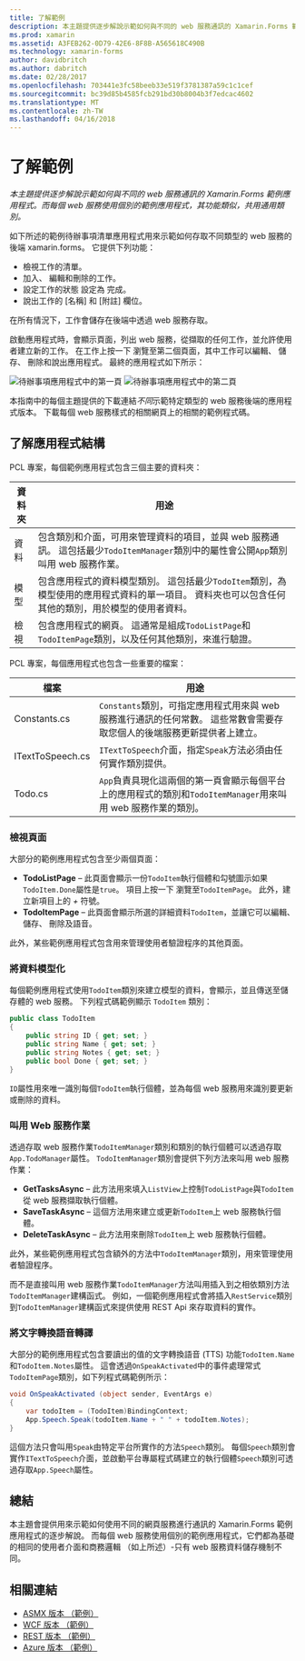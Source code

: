 ```yaml
---
title: 了解範例
description: 本主題提供逐步解說示範如何與不同的 web 服務通訊的 Xamarin.Forms 範例應用程式。 而每個 web 服務使用個別的範例應用程式，其功能類似，共用通用類別。
ms.prod: xamarin
ms.assetid: A3FEB262-0D79-42E6-8F8B-A565618C490B
ms.technology: xamarin-forms
author: davidbritch
ms.author: dabritch
ms.date: 02/28/2017
ms.openlocfilehash: 703441e3fc58beeb33e519f3781387a59c1c1cef
ms.sourcegitcommit: bc39d85b4585fcb291bd30b8004b3f7edcac4602
ms.translationtype: MT
ms.contentlocale: zh-TW
ms.lasthandoff: 04/16/2018
---
```

# <a name="understanding-the-sample"></a>了解範例

_本主題提供逐步解說示範如何與不同的 web 服務通訊的 Xamarin.Forms 範例應用程式。而每個 web 服務使用個別的範例應用程式，其功能類似，共用通用類別。_

如下所述的範例待辦事項清單應用程式用來示範如何存取不同類型的 web 服務的後端 xamarin.forms。 它提供下列功能：

- 檢視工作的清單。
- 加入、 編輯和刪除的工作。
- 設定工作的狀態 設定為 完成。
- 說出工作的 [名稱] 和 [附註] 欄位。

在所有情況下，工作會儲存在後端中透過 web 服務存取。

啟動應用程式時，會顯示頁面，列出 web 服務，從擷取的任何工作，並允許使用者建立新的工作。 在工作上按一下 瀏覽至第二個頁面，其中工作可以編輯、 儲存、 刪除和說出應用程式。 最終的應用程式如下所示：

![](walkthrough-images/app-example-1.png "待辦事項應用程式中的第一頁")
![](walkthrough-images/app-example-2.png "待辦事項應用程式中的第二頁")

本指南中的每個主題提供的下載連結*不同*示範特定類型的 web 服務後端的應用程式版本。 下載每個 web 服務樣式的相關網頁上的相關的範例程式碼。

## <a name="understanding-the-application-anatomy"></a>了解應用程式結構

PCL 專案，每個範例應用程式包含三個主要的資料夾：

|資料夾|用途|
|--- |--- |
|資料|包含類別和介面，可用來管理資料的項目，並與 web 服務通訊。 這包括最少`TodoItemManager`類別中的屬性會公開`App`類別叫用 web 服務作業。|
|模型|包含應用程式的資料模型類別。 這包括最少`TodoItem`類別，為模型使用的應用程式資料的單一項目。 資料夾也可以包含任何其他的類別，用於模型的使用者資料。|
|檢視|包含應用程式的網頁。 這通常是組成`TodoListPage`和`TodoItemPage`類別，以及任何其他類別，來進行驗證。|

PCL 專案，每個應用程式也包含一些重要的檔案：

|檔案|用途|
|--- |--- |
|Constants.cs|`Constants`類別，可指定應用程式用來與 web 服務進行通訊的任何常數。 這些常數會需要存取您個人的後端服務更新提供者上建立。|
|ITextToSpeech.cs|`ITextToSpeech`介面，指定`Speak`方法必須由任何實作類別提供。|
|Todo.cs|`App`負責具現化這兩個的第一頁會顯示每個平台上的應用程式的類別和`TodoItemManager`用來叫用 web 服務作業的類別。|

### <a name="viewing-pages"></a>檢視頁面

大部分的範例應用程式包含至少兩個頁面：

- **TodoListPage** – 此頁面會顯示一份`TodoItem`執行個體和勾號圖示如果`TodoItem.Done`屬性是`true`。 項目上按一下 瀏覽至`TodoItemPage`。 此外，建立新項目上的  *+* 符號。
- **TodoItemPage** – 此頁面會顯示所選的詳細資料`TodoItem`，並讓它可以編輯、 儲存、 刪除及語音。

此外，某些範例應用程式包含用來管理使用者驗證程序的其他頁面。

### <a name="modeling-the-data"></a>將資料模型化

每個範例應用程式使用`TodoItem`類別來建立模型的資料，會顯示，並且傳送至儲存體的 web 服務。 下列程式碼範例顯示 `TodoItem` 類別：

```csharp
public class TodoItem
{
    public string ID { get; set; }
    public string Name { get; set; }
    public string Notes { get; set; }
    public bool Done { get; set; }
}
```

`ID`屬性用來唯一識別每個`TodoItem`執行個體，並為每個 web 服務用來識別要更新或刪除的資料。

### <a name="invoking-web-service-operations"></a>叫用 Web 服務作業

透過存取 web 服務作業`TodoItemManager`類別和類別的執行個體可以透過存取`App.TodoManager`屬性。 `TodoItemManager`類別會提供下列方法來叫用 web 服務作業：

- **GetTasksAsync** – 此方法用來填入`ListView`上控制`TodoListPage`與`TodoItem`從 web 服務擷取執行個體。
- **SaveTaskAsync** – 這個方法用來建立或更新`TodoItem`上 web 服務執行個體。
- **DeleteTaskAsync** – 此方法用來刪除`TodoItem`上 web 服務執行個體。

此外，某些範例應用程式包含額外的方法中`TodoItemManager`類別，用來管理使用者驗證程序。

而不是直接叫用 web 服務作業`TodoItemManager`方法叫用插入到之相依類別方法`TodoItemManager`建構函式。 例如，一個範例應用程式會將插入`RestService`類別到`TodoItemManager`建構函式來提供使用 REST Api 來存取資料的實作。

### <a name="translating-text-to-speech"></a>將文字轉換語音轉譯

大部分的範例應用程式包含要讀出的值的文字轉換語音 (TTS) 功能`TodoItem.Name`和`TodoItem.Notes`屬性。 這會透過`OnSpeakActivated`中的事件處理常式`TodoItemPage`類別，如下列程式碼範例所示：

```csharp
void OnSpeakActivated (object sender, EventArgs e)
{
    var todoItem = (TodoItem)BindingContext;
    App.Speech.Speak(todoItem.Name + " " + todoItem.Notes);
}
```

這個方法只會叫用`Speak`由特定平台所實作的方法`Speech`類別。 每個`Speech`類別會實作`ITextToSpeech`介面，並啟動平台專屬程式碼建立的執行個體`Speech`類別可透過存取`App.Speech`屬性。

## <a name="summary"></a>總結

本主題會提供用來示範如何使用不同的網頁服務進行通訊的 Xamarin.Forms 範例應用程式的逐步解說。 而每個 web 服務使用個別的範例應用程式，它們都為基礎的相同的使用者介面和商務邏輯 （如上所述）-只有 web 服務資料儲存機制不同。


## <a name="related-links"></a>相關連結

- [ASMX 版本 （範例）](https://developer.xamarin.com/samples/xamarin-forms/WebServices/TodoASMX)
- [WCF 版本 （範例）](https://developer.xamarin.com/samples/xamarin-forms/WebServices/TodoWCF)
- [REST 版本 （範例）](https://developer.xamarin.com/samples/xamarin-forms/WebServices/TodoREST)
- [Azure 版本 （範例）](https://developer.xamarin.com/samples/xamarin-forms/WebServices/TodoAzure)
